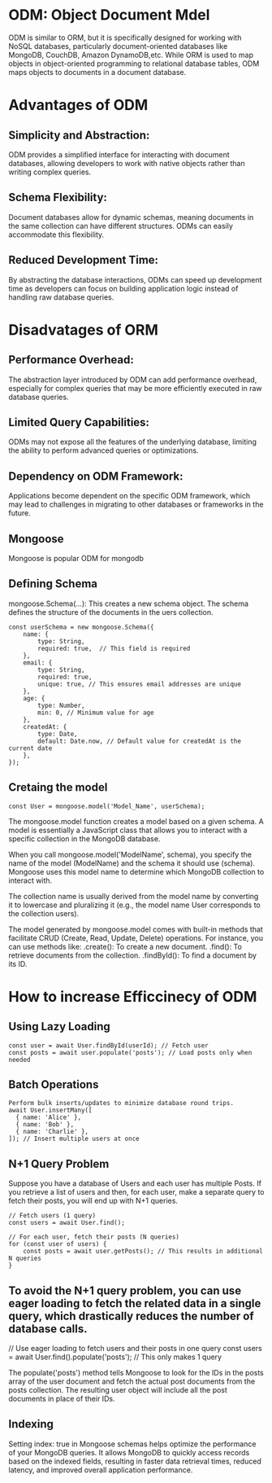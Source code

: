 # ODM: Object Document Mdel
ODM is similar to ORM, but it is specifically designed for working with NoSQL databases, particularly document-oriented databases like MongoDB, CouchDB, Amazon DynamoDB,etc. While ORM is used to map objects in object-oriented programming to relational database tables, ODM maps objects to documents in a document database.

# Advantages of ODM

## Simplicity and Abstraction:

ODM provides a simplified interface for interacting with document databases, allowing developers to work with native objects rather than writing complex queries.

## Schema Flexibility:

Document databases allow for dynamic schemas, meaning documents in the same collection can have different structures. ODMs can easily accommodate this flexibility.

## Reduced Development Time:

By abstracting the database interactions, ODMs can speed up development time as developers can focus on building application logic instead of handling raw database queries.

# Disadvatages of ORM

## Performance Overhead:
The abstraction layer introduced by ODM can add performance overhead, especially for complex queries that may be more efficiently executed in raw database queries.

## Limited Query Capabilities:
ODMs may not expose all the features of the underlying database, limiting the ability to perform advanced queries or optimizations.

## Dependency on ODM Framework:
Applications become dependent on the specific ODM framework, which may lead to challenges in migrating to other databases or frameworks in the future.

## Mongoose
Mongoose is popular ODM for mongodb

## Defining Schema
mongoose.Schema(...): This creates a new schema object.
The schema defines the structure of the documents in the uers collection.

```
const userSchema = new mongoose.Schema({
    name: {
        type: String,
        required: true,  // This field is required
    },
    email: {
        type: String,
        required: true,
        unique: true, // This ensures email addresses are unique
    },
    age: {
        type: Number,
        min: 0, // Minimum value for age
    },
    createdAt: {
        type: Date,
        default: Date.now, // Default value for createdAt is the current date
    },
});
```

## Cretaing the model

```
const User = mongoose.model('Model_Name', userSchema);
```
The mongoose.model function creates a model based on a given schema. A model is essentially a JavaScript class that allows you to interact with a specific collection in the MongoDB database.

When you call mongoose.model('ModelName', schema), you specify the name of the model (ModelName) and the schema it should use (schema). Mongoose uses this model name to determine which MongoDB collection to interact with.

The collection name is usually derived from the model name by converting it to lowercase and pluralizing it (e.g., the model name User corresponds to the collection users).

The model generated by mongoose.model comes with built-in methods that facilitate CRUD (Create, Read, Update, Delete) operations. For instance, you can use methods like:
.create(): To create a new document.
.find(): To retrieve documents from the collection.
.findById(): To find a document by its ID.

# How to increase Efficcinecy of ODM

## Using Lazy Loading
```
const user = await User.findById(userId); // Fetch user
const posts = await user.populate('posts'); // Load posts only when needed
```

## Batch Operations
```
Perform bulk inserts/updates to minimize database round trips.
await User.insertMany([
  { name: 'Alice' },
  { name: 'Bob' },
  { name: 'Charlie' },
]); // Insert multiple users at once
```

## N+1 Query Problem
Suppose you have a database of Users and each user has multiple Posts. If you retrieve a list of users and then, for each user, make a separate query to fetch their posts, you will end up with N+1 queries.

```
// Fetch users (1 query)
const users = await User.find();

// For each user, fetch their posts (N queries)
for (const user of users) {
    const posts = await user.getPosts(); // This results in additional N queries
}

```

## To avoid the N+1 query problem, you can use eager loading to fetch the related data in a single query, which drastically reduces the number of database calls.

// Use eager loading to fetch users and their posts in one query
const users = await User.find().populate('posts'); // This only makes 1 query

The populate('posts') method tells Mongoose to look for the IDs in the posts array of the user document and fetch the actual post documents from the posts collection. The resulting user object will include all the post documents in place of their IDs.

## Indexing
Setting index: true in Mongoose schemas helps optimize the performance of your MongoDB queries. It allows MongoDB to quickly access records based on the indexed fields, resulting in faster data retrieval times, reduced latency, and improved overall application performance.